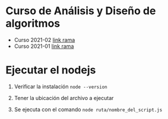 # Curso de Análisis y Diseño de algoritmos

- Curso 2021-02 [link rama](https://github.com/saurmo/analisis-algoritmos/tree/curso-2021-2)
- Curso 2021-01 [link rama](https://github.com/saurmo/analisis-algoritmos/tree/curso-2021-1)


# Ejecutar el nodejs

1. Verificar la instalación
   `node --version`

2. Tener la ubicación del archivo a ejecutar

3. Se ejecuta con el comando
   `node ruta/nombre_del_script.js`
